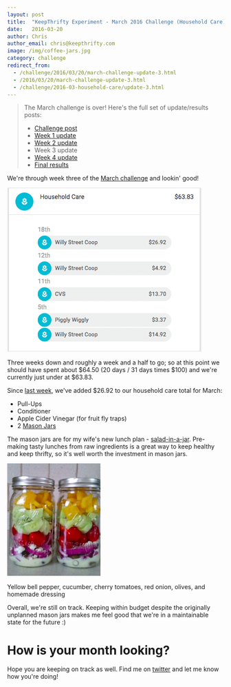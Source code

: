 ```yaml
---
layout: post
title:  "KeepThrifty Experiment - March 2016 Challenge (Household Care) - Week 3 Results"
date:   2016-03-20
author: Chris
author_email: chris@keepthrifty.com
image: /img/coffee-jars.jpg
category: challenge
redirect_from:
  - /challenge/2016/03/20/march-challenge-update-3.html
  - /2016/03/20/march-challenge-update-3.html
  - /challenge/2016-03-household-care/update-3.html
---
```


> The March challenge is over! Here's the full set of update/results posts:
>
>   - [Challenge post][challenge-post]
>   - [Week 1 update][week-1-update]
>   - [Week 2 update][week-2-update]
>   - Week 3 update
>   - [Week 4 update][week-4-update]
>   - [Final results][final-results]


We're through week three of the [March challenge][march-challenge-post] and lookin' good!

![March week 3 results - $63.83 total][march-week-3-summary]

Three weeks down and roughly a week and a half to go; so at this point we should have spent about $64.50 (20 days / 31 days times $100) and we're currently just under at $63.83.

Since [last week][last-week-post], we've added $26.92 to our household care total for March:

* Pull-Ups
* Conditioner
* Apple Cider Vinegar (for fruit fly traps)
* 2 [Mason Jars][mason-jars]

The mason jars are for my wife's new lunch plan - [salad-in-a-jar][salad-in-a-jar-video]. Pre-making tasty lunches from raw ingredients is a great way to keep healthy and keep thrifty, so it's well worth the investment in mason jars.

![Salad in a mason jar][salad-in-a-jar]
<div class="image-caption">Yellow bell pepper, cucumber, cherry tomatoes, red onion, olives, and homemade dressing</div>

Overall, we're still on track. Keeping within budget despite the originally unplanned mason jars makes me feel good that we're in a maintainable state for the future :)

# How is your month looking? #

Hope you are keeping on track as well. Find me on [twitter][twitter-profile] and let me know how you're doing!

[march-challenge-post]: /challenge/2016-03-household-care/
[last-week-post]: /challenge/2016-03-household-care/update-2.html
[salad-in-a-jar-video]: https://www.youtube.com/watch?v=RRemVme-3wU
[twitter-profile]: http://www.twitter.com/keepthrifty

[march-week-3-summary]: /img/march-2016-w3-summary.png

[salad-in-a-jar]: /img/salad-in-a-jar.jpg

[challenge-post]: /challenges/2016-03-household-care/
[week-1-update]: /challenges/2016-03-household-care/update-1.html
[week-2-update]: /challenges/2016-03-household-care/update-2.html
[week-3-update]: /challenges/2016-03-household-care/update-3.html
[week-4-update]: /challenges/2016-03-household-care/update-4.html
[final-results]: /challenges/2016-03-household-care/update-5.html

[mason-jars]: http://amzn.to/203TlSw
